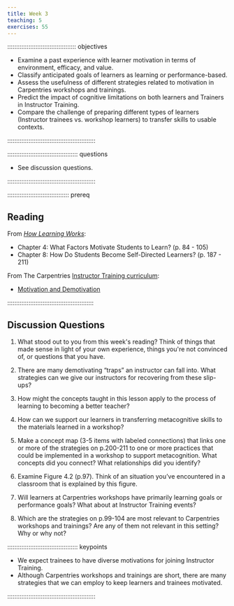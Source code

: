 ```yaml
---
title: Week 3
teaching: 5
exercises: 55
---
```


::::::::::::::::::::::::::::::::::::::: objectives

- Examine a past experience with learner motivation in terms of environment, efficacy, and value.
- Classify anticipated goals of learners as learning or performance-based.
- Assess the usefulness of different strategies related to motivation in Carpentries workshops and trainings.
- Predict the impact of cognitive limitations on both learners and Trainers in Instructor Training.
- Compare the challenge of preparing different types of learners (Instructor trainees vs. workshop learners) to transfer skills to usable contexts.

::::::::::::::::::::::::::::::::::::::::::::::::::


:::::::::::::::::::::::::::::::::::::::: questions

- See discussion questions.

::::::::::::::::::::::::::::::::::::::::::::::::::

::::::::::::::::::::::::::::::::::: prereq

## Reading

From [*How Learning Works*](https://www.worldcat.org/title/how-learning-works-seven-research-based-principles-for-smart-teaching/oclc/468969206):

* Chapter 4: What Factors Motivate Students to Learn? (p. 84 - 105)
* Chapter 8: How Do Students Become Self-Directed Learners? (p. 187 - 211)

From The Carpentries [Instructor Training curriculum](https://carpentries.github.io/instructor-training/instructor/index.html): 

* [Motivation and Demotivation](https://carpentries.github.io/instructor-training/instructor/08-motivation.html)


:::::::::::::::::::::::::::::::::::::::::::::::::


## Discussion Questions

1. What stood out to you from this week's reading? Think of things that made sense in light of your own experience, things you're not convinced of, or questions that you have.

1. There are many demotivating “traps” an instructor can fall into. What strategies can we give our instructors for recovering from these slip-ups?

1. How might the concepts taught in this lesson apply to the process of learning to becoming a better teacher?

1. How can we support our learners in transferring metacognitive skills to the materials learned in a workshop?

1. Make a concept map (3-5 items with labeled connections) that links one or more of the strategies on p.200-211 to one or more practices that could be implemented in a workshop to support metacognition. What concepts did you connect? What relationships did you identify?

1. Examine Figure 4.2 (p.97). Think of an situation you’ve encountered in a classroom that is explained by this figure.

1. Will learners at Carpentries workshops  have primarily learning goals or performance goals? What about at Instructor Training events?

1. Which are the strategies on p.99-104 are most relevant to Carpentries workshops and trainings? Are any of them not relevant in this setting? Why or why not?


:::::::::::::::::::::::::::::::::::::::: keypoints

- We expect trainees to have diverse motivations for joining Instructor Training.
- Although Carpentries workshops and trainings are short, there are many strategies that we can employ to keep learners and trainees motivated.

::::::::::::::::::::::::::::::::::::::::::::::::::


